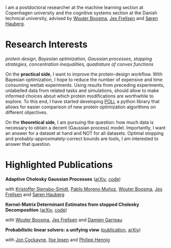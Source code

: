 I am a postdoctoral researcher at the machine learning section at Copenhagen university and the cognitive systems section at the Danish technical university, advised by [Wouter Boosma](https://ku-bioml.github.io), [Jes Frellsen](https://frellsen.org/) and [Søren Hauberg](http://www2.compute.dtu.dk/~sohau/). 

# Research Interests
*protein design, Bayesian optimization, Gaussian processes, stopping strategies, concentration inequalities, quadrature of convex functions*

On the **practical side**, I want to improve the protein-design workflow. With Bayesian optimization, I hope to reduce the number of expensive and time consuming wetlab experiments. Using results from preceding experiments, unlabelled data from related tasks and simulations, should allow to make informed choices about which protein modifications are worthwhile to explore. To this end, I have started developing [POLi](https://github.com/MachineLearningLifeScience/poli), a python library that allows for easier comparison of new protein optimization algorithms on different objectives.

On the **theoretical side**, I am pursuing the question: how much data is necessary to obtain a decent (Gaussian process) model.
Importantly, I want an answer for a dataset at hand and NOT for all datasets. Optimal stopping and probably-approximately-correct bounds are tools, I am interested to answer that question.


# Highlighted Publications

**Adaptive Cholesky Gaussian Processes** ([arXiv](https://arxiv.org/abs/2202.10769), [code](https://github.com/SimonBartels/acgp))

with [Kristoffer Stensbo-Smidt](https://prior.info/), [Pablo Moreno Muñoz](https://pmorenoz.github.io/), [Wouter Boosma](https://ku-bioml.github.io), [Jes Frellsen](https://frellsen.org/) and [Søren Hauberg](http://www2.compute.dtu.dk/~sohau/)

**Kernel-Matrix Determinant Estimates from stopped Cholesky Decomposition** ([arXiv](https://arxiv.org/abs/2107.10587), [code](https://github.com/SimonBartels/pac_kernel_matrix_determinant_estimation))

with [Wouter Boosma](https://ku-bioml.github.io), [Jes Frellsen](https://frellsen.org/) and [Damien Garreau](https://sites.google.com/view/damien-garreau/) 




**Probabilistic linear solvers: a unifying view** ([publication](https://link.springer.com/article/10.1007/s11222-019-09897-7), [arXiv](https://arxiv.org/abs/1810.03398))

with [Jon Cockayne](http://www.joncockayne.com/), [Ilse Ipsen](https://ipsen.math.ncsu.edu/) and [Philipp Hennig](https://uni-tuebingen.de/en/fakultaeten/mathematisch-naturwissenschaftliche-fakultaet/fachbereiche/informatik/lehrstuehle/methods-of-machine-learning/start/)
